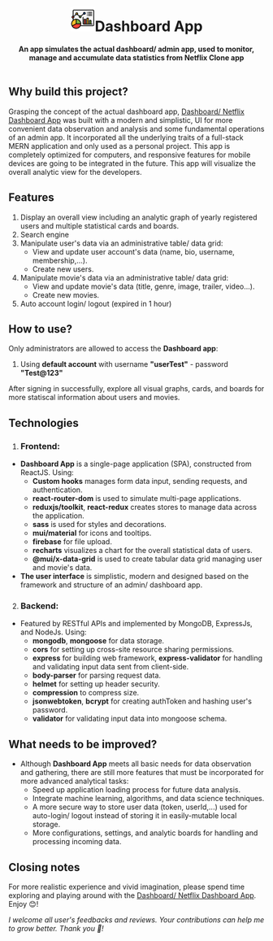 <div align="center">
  <h1> <img src="https://github.com/JohnnyDiep1021/Dashboard-App/blob/main/img/dashboard-logo48.png?raw=true" alt="Dashboard logo"/>Dashboard App</h1>
  <strong>An app simulates the actual dashboard/ admin app, used to monitor, manage and accumulate  data statistics from Netflix Clone app</strong><br>
</div>
<br>

## Why build this project?
Grasping the concept of the actual dashboard app, [Dashboard/ Netflix Dashboard App](https://netflix-dashboard-app.web.app/login) was built with a modern and simplistic, UI for more convenient data observation and analysis and some fundamental operations of an admin app. It incorporated all the underlying traits of a full-stack MERN application and only used as a personal project. This app is completely optimized for computers, and responsive features for mobile devices are going to be integrated in the future. This app will visualize the overall analytic view for the developers.

## Features
1. Display an overall view including an analytic graph of yearly registered users and multiple statistical cards and boards.
2. Search engine
3. Manipulate user's data via an administrative table/ data grid:
   + View and update user account's data (name, bio, username, membership,...).
   + Create new users.
4. Manipulate movie's data via an administrative table/ data grid:
   + View and update movie's data (title, genre, image, trailer, video...).
   + Create new movies.
5. Auto account login/ logout (expired in 1 hour)

## How to use?
Only administrators are allowed to access the **Dashboard app**:
  1. Using **default account** with username **"userTest"** - password **"Test@123"**

After signing in successfully, explore all visual graphs, cards, and boards for more statiscal information about users and movies.
  
## Technologies
1) ### Frontend:
- **Dashboard App** is a single-page application (SPA), constructed from ReactJS. Using:
  + **Custom hooks** manages form data input, sending requests, and authentication.
  + **react-router-dom** is used to simulate multi-page applications.
  + **reduxjs/toolkit**, **react-redux** creates stores to manage data across the application.
  + **sass** is used for styles and decorations.
  + **mui/material** for icons and tooltips.
  + **firebase** for file upload.
  + **recharts** visualizes a chart for the overall statistical data of users.
  + **@mui/x-data-grid** is used to create tabular data grid managing user and movie's data.
- **The user interface** is simplistic, modern and designed based on the framework and structure of an admin/ dashboard app.

2) ### Backend:
- Featured by RESTful APIs and implemented by MongoDB, ExpressJs, and NodeJs. Using:
  + **mongodb**, **mongoose** for data storage.
  + **cors** for setting up cross-site resource sharing permissions.
  + **express** for building web framework, **express-validator** for handling and validating input data sent from client-side.
  + **body-parser** for parsing request data.
  + **helmet** for setting up header security.
  + **compression** to compress size.
  + **jsonwebtoken**, **bcrypt** for creating authToken and hashing user's password.
  + **validator** for validating input data into mongoose schema.

## What needs to be improved?
- Although **Dashboard App** meets all basic needs for data observation and gathering, there are still more features that must be incorporated for more advanced analytical tasks:
  +  Speed up application loading process for future data analysis.
  +  Integrate machine learning, algorithms, and data science techniques.
  +  A more secure way to store user data (token, userId,...) used for auto-login/ logout instead of storing it in easily-mutable local storage.
  +  More configurations, settings, and analytic boards for handling and processing incoming data.

## Closing notes
For more realistic experience and vivid imagination, please spend time exploring and playing around with the [Dashboard/ Netflix Dashboard App](https://netflix-dashboard-app.web.app/login). Enjoy :blush:! 

*I welcome all user's feedbacks and reviews. Your contributions can help me to grow better. Thank you :handshake:!*
